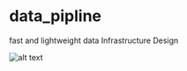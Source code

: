# data_pipline
fast and lightweight data Infrastructure Design

![alt text](https://i.ibb.co/zZHgDWG/data-pipeline-khanhhc.jpg)
